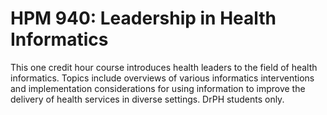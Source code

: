 # HPM 940: Leadership in Health Informatics

This one credit hour course introduces health leaders to the field of health informatics. Topics include overviews of various informatics interventions and implementation considerations for using information to improve the delivery of health services in diverse settings. DrPH students only.